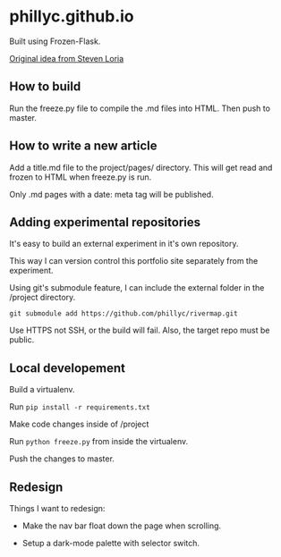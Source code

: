 # phillyc.github.io

Built using Frozen-Flask.

[Original idea from Steven Loria](http://stevenloria.com/)

## How to build

Run the freeze.py file to compile the .md files into HTML. Then push to master.

## How to write a new article

Add a title.md file to the project/pages/ directory. This will get read and frozen to HTML when freeze.py is run.

Only .md pages with a date: meta tag will be published.

## Adding experimental repositories

It's easy to build an external experiment in it's own repository.

This way I can version control this portfolio site separately from the experiment.

Using git's submodule feature, I can include the external folder in the /project directory.

`git submodule add https://github.com/phillyc/rivermap.git`

Use HTTPS not SSH, or the build will fail. Also, the target repo must be public.

## Local developement

Build a virtualenv.

Run `pip install -r requirements.txt`

Make code changes inside of /project

Run `python freeze.py` from inside the virtualenv.

Push the changes to master.

## Redesign

Things I want to redesign:

* Make the nav bar float down the page when scrolling.

* Setup a dark-mode palette with selector switch.
